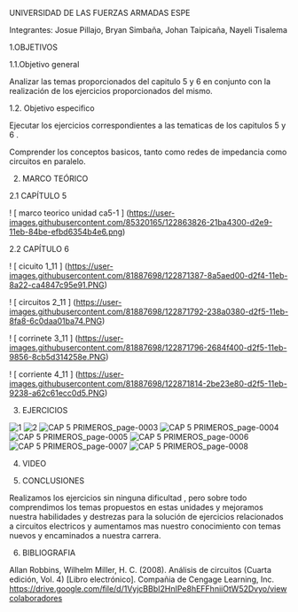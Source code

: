 UNIVERSIDAD DE LAS FUERZAS ARMADAS ESPE

Integrantes: Josue Pillajo, Bryan Simbaña, Johan Taipicaña, Nayeli Tisalema

1.OBJETIVOS

1.1.Objetivo general

Analizar las temas proporcionados del capitulo 5 y 6  en conjunto con la realización  de los ejercicios proporcionados del mismo.

1.2. Objetivo especifico

Ejecutar los ejercicios  correspondientes a las tematicas de los capitulos 5 y 6 . 

Comprender los  conceptos basicos, tanto como redes de impedancia como circuitos en paralelo.

2. MARCO TEÓRICO

2.1 CAPÍTULO 5

! [ marco teorico unidad ca5-1 ] (https://user-images.githubusercontent.com/85320165/122863826-21ba4300-d2e9-11eb-84be-efbd6354b4e6.png)


2.2 CAPÍTULO 6

! [ cicuito 1_11 ] (https://user-images.githubusercontent.com/81887698/122871387-8a5aed00-d2f4-11eb-8a22-ca4847c95e91.PNG)


! [ circuitos 2_11 ] (https://user-images.githubusercontent.com/81887698/122871792-238a0380-d2f5-11eb-8fa8-6c0daa01ba74.PNG)

! [ corrinete 3_11 ] (https://user-images.githubusercontent.com/81887698/122871796-2684f400-d2f5-11eb-9856-8cb5d314258e.PNG)

! [ corriente 4_11 ] (https://user-images.githubusercontent.com/81887698/122871814-2be23e80-d2f5-11eb-9238-a62c61ecc0d5.PNG)



3. EJERCICIOS

![1](https://user-images.githubusercontent.com/84783236/122872051-8380aa00-d2f5-11eb-8836-32e21d3c2058.jpg)
![2](https://user-images.githubusercontent.com/84783236/122872055-84194080-d2f5-11eb-83e8-8eee74f273b6.jpg)
![CAP 5 PRIMEROS_page-0003](https://user-images.githubusercontent.com/84783236/122872056-84b1d700-d2f5-11eb-8f61-cc34e63fec30.jpg)
![CAP 5 PRIMEROS_page-0004](https://user-images.githubusercontent.com/84783236/122872057-854a6d80-d2f5-11eb-8837-8dbbcf58715a.jpg)
![CAP 5 PRIMEROS_page-0005](https://user-images.githubusercontent.com/84783236/122872058-854a6d80-d2f5-11eb-9446-772404df54e6.jpg)
![CAP 5 PRIMEROS_page-0006](https://user-images.githubusercontent.com/84783236/122872059-85e30400-d2f5-11eb-8402-010044ba5cdd.jpg)
![CAP 5 PRIMEROS_page-0007](https://user-images.githubusercontent.com/84783236/122872060-85e30400-d2f5-11eb-9dd2-4a90c0fe03c4.jpg)
![CAP 5 PRIMEROS_page-0008](https://user-images.githubusercontent.com/84783236/122872061-867b9a80-d2f5-11eb-9232-1003dca166f3.jpg)


4. VIDEO


5. CONCLUSIONES

Realizamos los ejercicios sin ninguna dificultad , pero sobre todo comprendimos los temas propuestos en estas unidades y mejoramos nuestra habilidades y destrezas para  la solución de ejercicios  relacionados a circuitos electricos  y  aumentamos mas nuestro conocimiento con temas nuevos y encaminados a nuestra carrera.

6. BIBLIOGRAFIA

Allan Robbins, Wilhelm Miller, H. C. (2008). Análisis de circuitos (Cuarta edición, Vol. 4) [Libro electrónico]. Compañia de Cengage Learning, Inc. https://drive.google.com/file/d/1VyjcBBbI2HnIPe8hEFFhniiOtW52Dvyo/viewcolaboradores
